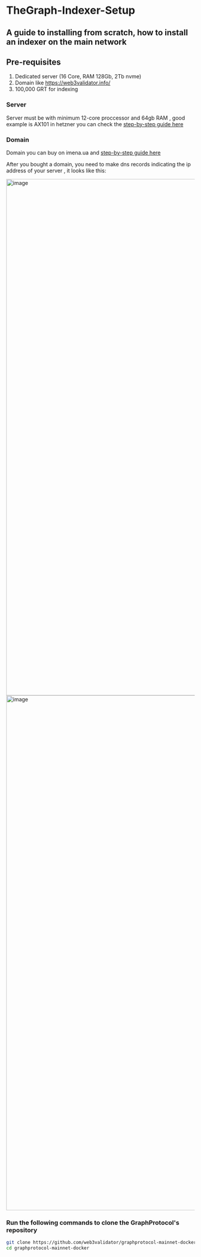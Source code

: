 # TheGraph-Indexer-Setup
## A guide to installing from scratch, how to install an indexer on the main network

## Pre-requisites 
1) Dedicated server (16 Core, RAM 128Gb, 2Tb nvme)
2) Domain like https://web3validator.info/
3) 100,000 GRT for indexing

### Server

Server must be with minimum 12-core proccessor and 64gb RAM , good example is AX101 in hetzner you can check the [step-by-step guide here](https://www.indivar.com/blog/setup-new-dedicated-hetzner-server/)

### Domain
Domain you can buy on imena.ua and [step-by-step guide here](https://www.imena.ua/en/domains)

After you bought a domain, you need to make dns records indicating the ip address of your server , it looks like this:

<img width="1381" alt="image" src="https://user-images.githubusercontent.com/59205554/216107600-24e8fda6-bffc-4c9b-ba80-49d2edac393b.png">
<img width="1377" alt="image" src="https://user-images.githubusercontent.com/59205554/216142709-7c3141a5-9ab8-4731-af12-6f347ee96f26.png">



### Run the following commands to clone the GraphProtocol's repository

```bash
git clone https://github.com/web3validator/graphprotocol-mainnet-docker.git
cd graphprotocol-mainnet-docker

```
